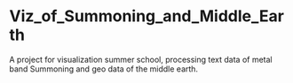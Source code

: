 # Viz_of_Summoning_and_Middle_Earth 
 A project for visualization summer school, processing text data of metal band Summoning and geo data of the middle earth.
